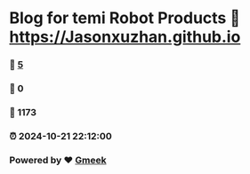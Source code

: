 # Blog for temi Robot Products :link: https://Jasonxuzhan.github.io 
### :page_facing_up: [5](https://Jasonxuzhan.github.io/tag.html) 
### :speech_balloon: 0 
### :hibiscus: 1173 
### :alarm_clock: 2024-10-21 22:12:00 
### Powered by :heart: [Gmeek](https://github.com/Meekdai/Gmeek)
